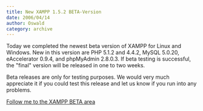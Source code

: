 ```yaml
---
title: New XAMPP 1.5.2 BETA-Version
date: 2006/04/14
author: Oswald
category: archive
---
```


Today we completed the newest beta version of XAMPP for Linux and Windows.  New in this version are PHP 5.1.2 and 4.4.2, MySQL 5.0.20, eAccelerator 0.9.4, and phpMyAdmin 2.8.0.3. If beta testing is successful, the "final" version will be released in one to two weeks.

Beta releases are only for testing purposes. We would very much appreciate it if you could test this release and let us know if you run into any problems.

[Follow me to the XAMPP BETA area](http://www.apachefriends.org/en/xampp-beta.html)
